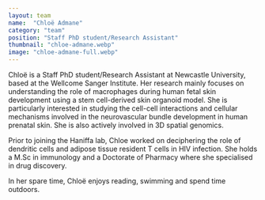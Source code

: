 ```yaml
---
layout: team
name:  "Chloë Admane"
category: "team"
position: "Staff PhD student/Research Assistant"
thumbnail: "chloe-admane.webp"
image: "chloe-admane-full.webp"
---
```

Chloë is a Staff PhD student/Research Assistant at Newcastle University, based at the Wellcome Sanger Institute. Her research mainly focuses on understanding the role of macrophages during human fetal skin development using a stem cell-derived skin organoid model. She is particularly interested in studying the cell-cell interactions and cellular mechanisms involved in the neurovascular bundle development in human prenatal skin. She is also actively involved in 3D spatial genomics. 

Prior to joining the Haniffa lab, Chloe worked on deciphering the role of dendritic cells and adipose tissue resident T cells in HIV infection. She holds a M.Sc in immunology and a Doctorate of Pharmacy where she specialised in drug discovery.

In her spare time, Chloë enjoys reading, swimming and spend time outdoors.